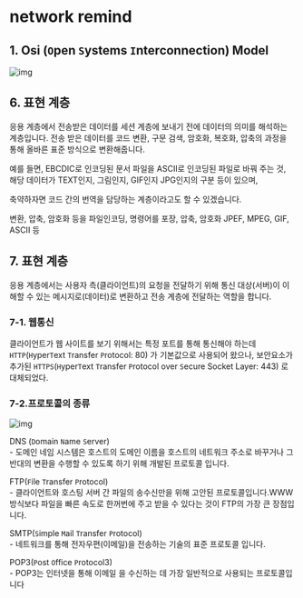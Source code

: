 # network remind

## 1. Osi (`O`pen `S`ystems `I`nterconnection) Model
![img](https://blog.kakaocdn.net/dn/O609U/btrfKAzWkAc/6K0pEkvdHSmADVUTWB34vK/img.png)  

## 6. 표현 계층
응용 계층에서 전송받은 데이터를 세션 계층에 보내기 전에 데이터의 의미를 해석하는 계층입니다.
전송 받은 데이터를 코드 변환, 구문 검색, 암호화, 복호화, 압축의 과정을 통해
올바른 표준 방식으로 변환해줍니다.

예를 들면, EBCDIC로 인코딩된 문서 파일을 ASCII로 인코딩된 파일로 바꿔 주는 것,
해당 데이터가 TEXT인지, 그림인지, GIF인지 JPG인지의 구분 등이 있으며,

축약하자면 코드 간의 번역을 담당하는 계층이라고도 할 수 있겠습니다.

변환, 압축, 암호화 등을
파일인코딩, 명령어를 포장, 압축, 암호화
JPEF, MPEG, GIF, ASCII 등

## 7. 표현 계층
응용 계층에서는 사용자 측(클라이언트)의 요청을 전달하기 위해 통신 대상(서버)이 이해할 수 있는 메시지로(데이터)로 변환하고 전송 계층에 전달하는 역할을 합니다.

### 7-1. 웹통신
클라이언트가 웹 사이트를 보기 위해서는 특정 포트를 통해 통신해야 하는데 `HTTP`(`H`yper`T`ext `T`ransfer `P`rotocol: 80) 가 기본값으로 사용되어 왔으나, 보안요소가 추가된 `HTTPS`(`H`yper`T`ext `T`ransfer `P`rotocol over `S`ecure Socket Layer: 443)
로 대체되었다.

### 7-2.프로토콜의 종류
![img](https://img1.daumcdn.net/thumb/R1280x0/?scode=mtistory2&fname=https%3A%2F%2Fblog.kakaocdn.net%2Fdn%2FMr1F8%2FbtqRCVfntNi%2FTP0YxBKCiNRfSHkiJfaN2K%2Fimg.png)


DNS (`D`omain `N`ame `S`erver)  
\- 도메인 네임 시스템은 호스트의 도메인 이름을 호스트의 네트워크 주소로 바꾸거나 그 반대의 변환을 수행할 수 있도록 하기 위해 개발된 프로토콜 입니다.

FTP(`F`ile `T`ransfer `P`rotocol)  
\- 클라이언트와 호스팅 서버 간 파일의 송수신만을 위해 고안된 프로토콜입니다.WWW 방식보다 파일을 빠른 속도로 한꺼번에 주고 받을 수 있다는 것이 FTP의 가장 큰 장점입니다.

SMTP(`S`imple `M`ail `T`ransfer `P`rotocol)  
\- 네트워크를 통해 전자우편(이메일)을 전송하는 기술의 표준 프로토콜 입니다.

POP3(`P`ost `O`ffice `P`rotocol3)  
\- POP3는 인터넷을 통해 이메일 을 수신하는 데 가장 일반적으로 사용되는 프로토콜입니다 
